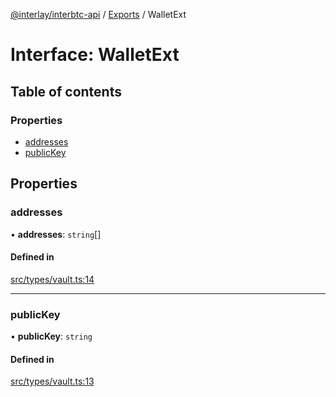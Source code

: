 [@interlay/interbtc-api](/README.md) / [Exports](/modules.md) / WalletExt

# Interface: WalletExt

## Table of contents

### Properties

- [addresses](/interfaces/WalletExt.md#addresses)
- [publicKey](/interfaces/WalletExt.md#publickey)

## Properties

### addresses

• **addresses**: `string`[]

#### Defined in

[src/types/vault.ts:14](https://github.com/interlay/interbtc-api/blob/3128908/src/types/vault.ts#L14)

___

### publicKey

• **publicKey**: `string`

#### Defined in

[src/types/vault.ts:13](https://github.com/interlay/interbtc-api/blob/3128908/src/types/vault.ts#L13)
